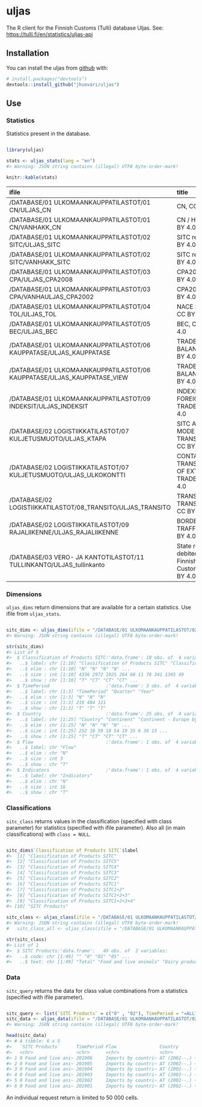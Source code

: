 
<!-- README.md is generated from README.Rmd. Please edit that file -->

# uljas

<!-- badges: start -->

<!-- badges: end -->

The R client for the Finnish Customs (Tulli) database Uljas. See:
<https://tulli.fi/en/statistics/uljas-api>

## Installation

You can install the uljas from
[github](https://github.com/jhuovari/uljas) with:

``` r
# install.packages("devtools")
devtools::install_github("jhuovari/uljas")
```

## Use

### Statistics

Statistics present in the database.

``` r

library(uljas)

stats <- uljas_stats(lang = "en")
#> Warning: JSON string contains (illegal) UTF8 byte-order-mark!

knitr::kable(stats)
```

| ifile                                                                     | title                                               | utime               |
| :------------------------------------------------------------------------ | :-------------------------------------------------- | :------------------ |
| /DATABASE/01 ULKOMAANKAUPPATILASTOT/01 CN/ULJAS\_CN                       | CN, CC BY 4.0                                       | 28.8.2019 7.35.47   |
| /DATABASE/01 ULKOMAANKAUPPATILASTOT/01 CN/VANHAKK\_CN                     | CN / HS, CC BY 4.0                                  | 19.12.2018 12.11.23 |
| /DATABASE/01 ULKOMAANKAUPPATILASTOT/02 SITC/ULJAS\_SITC                   | SITC rev4, CC BY 4.0                                | 28.8.2019 7.36.24   |
| /DATABASE/01 ULKOMAANKAUPPATILASTOT/02 SITC/VANHAKK\_SITC                 | SITC rev3, CC BY 4.0                                | 19.12.2018 12.11.41 |
| /DATABASE/01 ULKOMAANKAUPPATILASTOT/03 CPA/ULJAS\_CPA2008                 | CPA2008, CC BY 4.0                                  | 28.8.2019 7.36.44   |
| /DATABASE/01 ULKOMAANKAUPPATILASTOT/03 CPA/VANHAULJAS\_CPA2002            | CPA2002, CC BY 4.0                                  | 19.12.2018 12.12.05 |
| /DATABASE/01 ULKOMAANKAUPPATILASTOT/04 TOL/ULJAS\_TOL                     | NACE 2008, CC BY 4.0                                | 28.8.2019 7.36.53   |
| /DATABASE/01 ULKOMAANKAUPPATILASTOT/05 BEC/ULJAS\_BEC                     | BEC, CC BY 4.0                                      | 28.8.2019 7.52.18   |
| /DATABASE/01 ULKOMAANKAUPPATILASTOT/06 KAUPPATASE/ULJAS\_KAUPPATASE       | TRADE BALANCE, CC BY 4.0                            | 28.8.2019 7.36.53   |
| /DATABASE/01 ULKOMAANKAUPPATILASTOT/06 KAUPPATASE/ULJAS\_KAUPPATASE\_VIEW | TRADE BALANCE, CC BY 4.0                            | 28.8.2019 7.36.44   |
| /DATABASE/01 ULKOMAANKAUPPATILASTOT/09 INDEKSIT/ULJAS\_INDEKSIT           | INDEXES OF FOREIGN TRADE, CC BY 4.0                 | 28.8.2019 8.01.55   |
| /DATABASE/02 LOGISTIIKKATILASTOT/07 KULJETUSMUOTO/ULJAS\_KTAPA            | SITC AND MODE OF TRANSPORT, CC BY 4.0               | 28.8.2019 7.51.54   |
| /DATABASE/02 LOGISTIIKKATILASTOT/07 KULJETUSMUOTO/ULJAS\_ULKOKONTTI       | CONTAINER TRANSPORT OF EXTERNAL TRADE, CC BY 4.0    | 28.8.2019 7.52.11   |
| /DATABASE/02 LOGISTIIKKATILASTOT/08\_TRANSITO/ULJAS\_TRANSITO             | TRANSIT TRANSPORTS, CC BY 4.0                       | 27.8.2019 12.43.44  |
| /DATABASE/02 LOGISTIIKKATILASTOT/09 RAJALIIKENNE/ULJAS\_RAJALIIKENNE      | BORDER TRAFFIC, CC BY 4.0                           | 13.9.2019 11.57.39  |
| /DATABASE/03 VERO- JA KANTOTILASTOT/11 TULLINKANTO/ULJAS\_tullinkanto     | State revenue debited by Finnish Customs, CC BY 4.0 | 27.8.2019 13.37.34  |

### Dimensions

`uljas_dims` return dimensions that are available for a certain
statistics. Use ifile from `uljas_stats`.

``` r

sitc_dims <- uljas_dims(ifile = "/DATABASE/01 ULKOMAANKAUPPATILASTOT/02 SITC/ULJAS_SITC")
#> Warning: JSON string contains (illegal) UTF8 byte-order-mark!

str(sitc_dims)
#> List of 5
#>  $ Classification of Products SITC:'data.frame': 10 obs. of  4 variables:
#>   ..$ label: chr [1:10] "Classification of Products SITC" "Classification of Products SITC5" "Classification of Products SITC4" "Classification of Products SITC3" ...
#>   ..$ elim : chr [1:10] "N" "N" "N" "N" ...
#>   ..$ size : int [1:10] 4336 2972 1025 264 68 11 78 341 1365 49
#>   ..$ show : chr [1:10] "T" "CT" "CT" "CT" ...
#>  $ TimePeriod                     :'data.frame': 3 obs. of  4 variables:
#>   ..$ label: chr [1:3] "TimePeriod" "Quarter" "Year"
#>   ..$ elim : chr [1:3] "N" "N" "N"
#>   ..$ size : int [1:3] 210 484 121
#>   ..$ show : chr [1:3] "T" "T" "T"
#>  $ Country                        :'data.frame': 25 obs. of  4 variables:
#>   ..$ label: chr [1:25] "Country" "Continent" "Continent - Europe by countries" "Continent - North Africa by countries" ...
#>   ..$ elim : chr [1:25] "N" "N" "N" "N" ...
#>   ..$ size : int [1:25] 252 10 59 10 54 19 35 6 36 15 ...
#>   ..$ show : chr [1:25] "T" "CT" "CT" "CT" ...
#>  $ Flow                           :'data.frame': 1 obs. of  4 variables:
#>   ..$ label: chr "Flow"
#>   ..$ elim : chr "N"
#>   ..$ size : int 3
#>   ..$ show : chr "T"
#>  $ Indicators                     :'data.frame': 1 obs. of  4 variables:
#>   ..$ label: chr "Indicators"
#>   ..$ elim : chr "N"
#>   ..$ size : int 16
#>   ..$ show : chr "T"
```

### Classifications

`sitc_class` returns values in the classification (specified with class
parameter) for statistics (specified with ifile parameter). Also all (in
main classifications) with `class = NULL`.

``` r

sitc_dims$`Classification of Products SITC`$label
#>  [1] "Classification of Products SITC"       
#>  [2] "Classification of Products SITC5"      
#>  [3] "Classification of Products SITC4"      
#>  [4] "Classification of Products SITC3"      
#>  [5] "Classification of Products SITC2"      
#>  [6] "Classification of Products SITC1"      
#>  [7] "Classification of Products SITC1+2"    
#>  [8] "Classification of Products SITC1+2+3"  
#>  [9] "Classification of Products SITC1+2+3+4"
#> [10] "SITC Products"

sitc_class <- uljas_class(ifile = "/DATABASE/01 ULKOMAANKAUPPATILASTOT/02 SITC/ULJAS_SITC", class = "SITC Products")
#> Warning: JSON string contains (illegal) UTF8 byte-order-mark!
#   sitc_class_all <- uljas_class(ifile = "/DATABASE/01 ULKOMAANKAUPPATILASTOT/02 SITC/ULJAS_SITC", class = NULL)

str(sitc_class)
#> List of 1
#>  $ SITC Products:'data.frame':   49 obs. of  2 variables:
#>   ..$ code: chr [1:49] "" "0" "02" "05" ...
#>   ..$ text: chr [1:49] "Total" "Food and live animals" "Dairy products and birds' eggs" "Vegetables and fruit" ...
```

### Data

`sitc_query` returns the data for class value combinations from a
statistics (specified with ifile parameter).

``` r

sitc_query <- list(`SITC Products` = c("0" , "02"), TimePeriod = "=ALL", Flow = 1, Country = "AT", Indicators = "V1")
sitc_data <- uljas_data(ifile = "/DATABASE/01 ULKOMAANKAUPPATILASTOT/02 SITC/ULJAS_SITC", classifiers = sitc_query)
#> Warning: JSON string contains (illegal) UTF8 byte-order-mark!

head(sitc_data)
#> # A tibble: 6 x 5
#>   `SITC Products`      TimePeriod Flow                Country        values
#>   <chr>                <chr>      <chr>               <chr>           <int>
#> 1 0 Food and live ani~ 201906     Imports by countri~ AT (2002--.) ~ 1.93e6
#> 2 0 Food and live ani~ 201905     Imports by countri~ AT (2002--.) ~ 1.70e6
#> 3 0 Food and live ani~ 201904     Imports by countri~ AT (2002--.) ~ 2.10e6
#> 4 0 Food and live ani~ 201903     Imports by countri~ AT (2002--.) ~ 1.51e6
#> 5 0 Food and live ani~ 201902     Imports by countri~ AT (2002--.) ~ 3.95e6
#> 6 0 Food and live ani~ 201901     Imports by countri~ AT (2002--.) ~ 1.85e6
```

An individual request return is limited to 50 000 cells.
